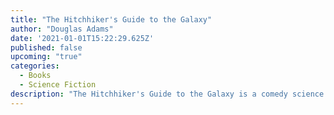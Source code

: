 ```yaml
---
title: "The Hitchhiker's Guide to the Galaxy"
author: "Douglas Adams"
date: '2021-01-01T15:22:29.625Z'
published: false
upcoming: "true"
categories:
  - Books
  - Science Fiction
description: "The Hitchhiker's Guide to the Galaxy is a comedy science fiction series created by Douglas Adams. Originally a radio comedy broadcast on BBC Radio 4 in 1978, it was later adapted to other formats, including stage shows, novels, comic books, a 1981 TV series, a 1984 video game, and 2005 feature film."
---
```



